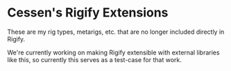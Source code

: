 # Cessen's Rigify Extensions

These are my rig types, metarigs, etc. that are no longer included directly in Rigify.

We're currently working on making Rigify extensible with external libraries like this, so currently this serves as a test-case for that work.
